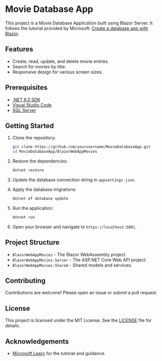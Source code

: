 # Movie Database App

This project is a Movie Database Application built using Blazor Server. It follows the tutorial provided by Microsoft: [Create a database app with Blazor](https://learn.microsoft.com/en-us/aspnet/core/blazor/tutorials/movie-database-app/part-3?view=aspnetcore-9.0&pivots=vsc).

## Features

- Create, read, update, and delete movie entries.
- Search for movies by title.
- Responsive design for various screen sizes.

## Prerequisites

- [.NET 6.0 SDK](https://dotnet.microsoft.com/download/dotnet/6.0)
- [Visual Studio Code](https://code.visualstudio.com/)
- [SQL Server](https://www.microsoft.com/en-us/sql-server/sql-server-downloads)

## Getting Started

1. Clone the repository:

   ```bash
   git clone https://github.com/yourusername/MovieDatabaseApp.git
   cd MovieDatabaseApp/BlazorWebAppMovies
   ```

2. Restore the dependencies:

   ```bash
   dotnet restore
   ```

3. Update the database connection string in `appsettings.json`.

4. Apply the database migrations:

   ```bash
   dotnet ef database update
   ```

5. Run the application:

   ```bash
   dotnet run
   ```

6. Open your browser and navigate to `https://localhost:5001`.

## Project Structure

- `BlazorWebAppMovies` - The Blazor WebAssembly project.
- `BlazorWebAppMovies.Server` - The ASP.NET Core Web API project.
- `BlazorWebAppMovies.Shared` - Shared models and services.

## Contributing

Contributions are welcome! Please open an issue or submit a pull request.

## License

This project is licensed under the MIT License. See the [LICENSE](LICENSE) file for details.

## Acknowledgements

- [Microsoft Learn](https://learn.microsoft.com/en-us/aspnet/core/blazor/tutorials/movie-database-app/part-3?view=aspnetcore-9.0&pivots=vsc) for the tutorial and guidance.
